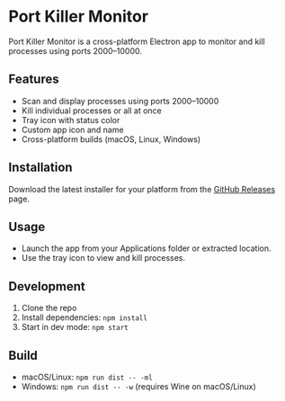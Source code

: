 # Port Killer Monitor

Port Killer Monitor is a cross-platform Electron app to monitor and kill processes using ports 2000–10000.

## Features
- Scan and display processes using ports 2000–10000
- Kill individual processes or all at once
- Tray icon with status color
- Custom app icon and name
- Cross-platform builds (macOS, Linux, Windows)

## Installation
Download the latest installer for your platform from the [GitHub Releases](https://github.com/robertocemeri/port-killer-monitor/releases) page.

## Usage
- Launch the app from your Applications folder or extracted location.
- Use the tray icon to view and kill processes.

## Development
1. Clone the repo
2. Install dependencies: `npm install`
3. Start in dev mode: `npm start`

## Build
- macOS/Linux: `npm run dist -- -ml`
- Windows: `npm run dist -- -w` (requires Wine on macOS/Linux)
